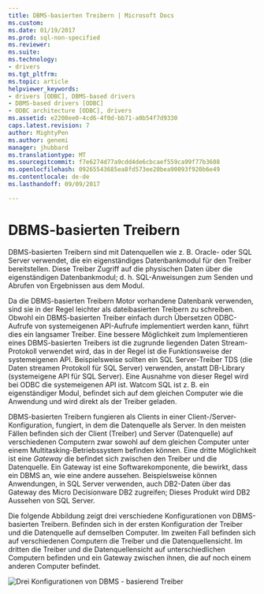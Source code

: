 ```yaml
---
title: DBMS-basierten Treibern | Microsoft Docs
ms.custom: 
ms.date: 01/19/2017
ms.prod: sql-non-specified
ms.reviewer: 
ms.suite: 
ms.technology:
- drivers
ms.tgt_pltfrm: 
ms.topic: article
helpviewer_keywords:
- drivers [ODBC], DBMS-based drivers
- DBMS-based drivers [ODBC]
- ODBC architecture [ODBC], drivers
ms.assetid: e2208ee0-4cd6-4f0d-bb71-a0b54f7d9330
caps.latest.revision: 7
author: MightyPen
ms.author: genemi
manager: jhubbard
ms.translationtype: MT
ms.sourcegitcommit: f7e6274d77a9cdd4de6cbcaef559ca99f77b3608
ms.openlocfilehash: 09265543685ea8fd573ee20bea90093f920b6e49
ms.contentlocale: de-de
ms.lasthandoff: 09/09/2017

---
```

# <a name="dbms-based-drivers"></a>DBMS-basierten Treibern
DBMS-basierten Treibern sind mit Datenquellen wie z. B. Oracle- oder SQL Server verwendet, die ein eigenständiges Datenbankmodul für den Treiber bereitstellen. Diese Treiber Zugriff auf die physischen Daten über die eigenständigen Datenbankmodul; d. h. SQL-Anweisungen zum Senden und Abrufen von Ergebnissen aus dem Modul.  
  
 Da die DBMS-basierten Treibern Motor vorhandene Datenbank verwenden, sind sie in der Regel leichter als dateibasierten Treibern zu schreiben. Obwohl ein DBMS-basierten Treiber einfach durch Übersetzen ODBC-Aufrufe von systemeigenen API-Aufrufe implementiert werden kann, führt dies ein langsamer Treiber. Eine bessere Möglichkeit zum Implementieren eines DBMS-basierten Treibers ist die zugrunde liegenden Daten Stream-Protokoll verwendet wird, das in der Regel ist die Funktionsweise der systemeigenen API. Beispielsweise sollten ein SQL Server-Treiber TDS (die Daten streamen Protokoll für SQL Server) verwenden, anstatt DB-Library (systemeigene API für SQL Server). Eine Ausnahme von dieser Regel wird bei ODBC die systemeigenen API ist. Watcom SQL ist z. B. ein eigenständiger Modul, befindet sich auf dem gleichen Computer wie die Anwendung und wird direkt als der Treiber geladen.  
  
 DBMS-basierten Treibern fungieren als Clients in einer Client-/Server-Konfiguration, fungiert, in dem die Datenquelle als Server. In den meisten Fällen befinden sich der Client (Treiber) und Server (Datenquelle) auf verschiedenen Computern zwar sowohl auf dem gleichen Computer unter einem Multitasking-Betriebssystem befinden können. Eine dritte Möglichkeit ist eine *Gateway* die befindet sich zwischen den Treiber und die Datenquelle. Ein Gateway ist eine Softwarekomponente, die bewirkt, dass ein DBMS an, wie eine andere aussehen. Beispielsweise können Anwendungen, in SQL Server verwenden, auch DB2-Daten über das Gateway des Micro Decisionware DB2 zugreifen; Dieses Produkt wird DB2 Aussehen von SQL Server.  
  
 Die folgende Abbildung zeigt drei verschiedene Konfigurationen von DBMS-basierten Treibern. Befinden sich in der ersten Konfiguration der Treiber und die Datenquelle auf demselben Computer. Im zweiten Fall befinden sich auf verschiedenen Computern die Treiber und die Datenquellensicht. Im dritten die Treiber und die Datenquellensicht auf unterschiedlichen Computern befinden und ein Gateway zwischen ihnen, die auf noch einem anderen Computer befindet.  
  
 ![Drei Konfigurationen von DBMS &#45; basierend Treiber](../../odbc/reference/media/pr07.gif "pr07")
